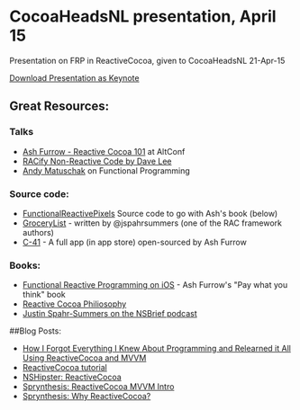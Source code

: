 # CocoaHeadsNL presentation, April 15
Presentation on FRP in ReactiveCocoa, given to CocoaHeadsNL 21-Apr-15

[Download Presentation as Keynote](https://github.com/iandundas/reactivecocoa-presentation/blob/master/Reactivecocoa-cocoaheads.key?raw=true)

## Great Resources:
### Talks
- [Ash Furrow - Reactive Cocoa 101](https://www.youtube.com/watch?v=TlgUWYrQ0sc&app=desktop) at AltConf
- [RACify Non-Reactive Code by Dave Lee](https://www.youtube.com/watch?v=sek0ohbboNU)
- [Andy Matuschak](http://2014.funswiftconf.com/speakers/andy.html) on Functional Programming

### Source code:
- [FunctionalReactivePixels](https://github.com/ashfurrow/FunctionalReactivePixels) Source code to go with Ash's book (below)
- [GroceryList](https://github.com/jspahrsummers/GroceryList) - written by @jspahrsummers (one of the RAC framework authors)
- [C-41](https://github.com/AshFurrow/C-41) - A full app (in app store) open-sourced by Ash Furrow

### Books:
- [Functional Reactive Programming on iOS](https://leanpub.com/iosfrp/) - Ash Furrow's "Pay what you think" book
- [Reactive Cocoa Philiosophy](http://reactivecocoa.io)
- [Justin Spahr-Summers on the NSBrief podcast](http://nsbrief.com/81-justin-spahr-summers/)

##Blog Posts:
- [How I Forgot Everything I Knew About Programming and Relearned it All Using ReactiveCocoa and MVVM
](http://tales.timehop.com/post/111244070751/how-i-forgot-everything-i-knew-about-programming)
- [ReactiveCocoa tutorial](http://blog.scottlogic.com/2014/03/13/reactive-cocoa-tutorial.html)
- [NSHipster: ReactiveCocoa](http://nshipster.com/reactivecocoa/)
- [Sprynthesis: ReactiveCocoa MVVM Intro](http://www.sprynthesis.com/2014/12/06/reactivecocoa-mvvm-introduction/)
- [Sprynthesis: Why ReactiveCocoa?](http://www.sprynthesis.com/2014/06/15/why-reactivecocoa/)


